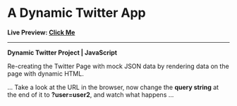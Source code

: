 # A Dynamic Twitter App

**Live Preview: [Click Me](https://dynamic-twitter-project.netlify.app/?user=user1)**

---

**Dynamic Twitter Project | JavaScript**

Re-creating the Twitter Page with mock JSON data by rendering data on the page with dynamic HTML.

... Take a look at the URL in the browser, now change the **query string** at the end of it to **?user=user2**, and watch what happens ...
